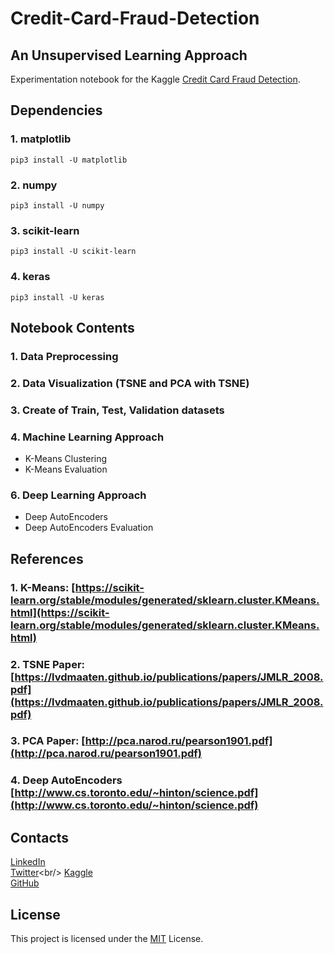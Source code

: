 # Credit-Card-Fraud-Detection

## An Unsupervised Learning Approach

Experimentation notebook for the Kaggle [Credit Card Fraud Detection](https://www.kaggle.com/mlg-ulb/creditcardfraud).

## Dependencies
### 1. matplotlib

    pip3 install -U matplotlib
 
 ### 2. numpy
 

    pip3 install -U numpy
  
  ### 3. scikit-learn

    pip3 install -U scikit-learn

### 4. keras

    pip3 install -U keras


## Notebook Contents

### 1. Data Preprocessing
### 2. Data Visualization (TSNE and PCA with TSNE)
### 3. Create of Train, Test, Validation datasets
### 4. Machine Learning Approach

 - K-Means Clustering
 - K-Means Evaluation
### 6. Deep Learning Approach
 - Deep AutoEncoders
 - Deep AutoEncoders Evaluation
 

 
 ## References
### 1. K-Means: [https://scikit-learn.org/stable/modules/generated/sklearn.cluster.KMeans.html](https://scikit-learn.org/stable/modules/generated/sklearn.cluster.KMeans.html)

### 2. TSNE Paper: [https://lvdmaaten.github.io/publications/papers/JMLR_2008.pdf](https://lvdmaaten.github.io/publications/papers/JMLR_2008.pdf) 

### 3. PCA Paper: [http://pca.narod.ru/pearson1901.pdf](http://pca.narod.ru/pearson1901.pdf)

### 4. Deep AutoEncoders [http://www.cs.toronto.edu/~hinton/science.pdf](http://www.cs.toronto.edu/~hinton/science.pdf)

 ## Contacts
 [LinkedIn](https://www.linkedin.com/in/vasilopo)<br/>
 [Twitter](https://twitter.com/vasilopo_)<br/>
 [Kaggle](https://www.kaggle.com/vasilopo)<br/>
 [GitHub](https://github.com/vasilopo)

## License
This project is licensed under the [MIT](https://choosealicense.com/licenses/mit/) License.
